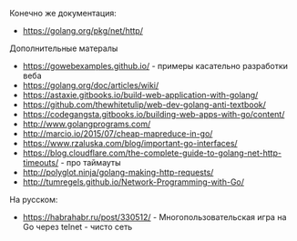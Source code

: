 Конечно же документация:
* https://golang.org/pkg/net/http/

Дополнительные матералы

* https://gowebexamples.github.io/ - примеры касательно разработки веба
* https://golang.org/doc/articles/wiki/
* https://astaxie.gitbooks.io/build-web-application-with-golang/
* https://github.com/thewhitetulip/web-dev-golang-anti-textbook/
* https://codegangsta.gitbooks.io/building-web-apps-with-go/content/
* http://www.golangprograms.com/
* http://marcio.io/2015/07/cheap-mapreduce-in-go/
* https://www.rzaluska.com/blog/important-go-interfaces/
* https://blog.cloudflare.com/the-complete-guide-to-golang-net-http-timeouts/ - про таймауты
* http://polyglot.ninja/golang-making-http-requests/
* http://tumregels.github.io/Network-Programming-with-Go/

На русском:

* https://habrahabr.ru/post/330512/ - Многопользовательская игра на Go через telnet - чисто сеть